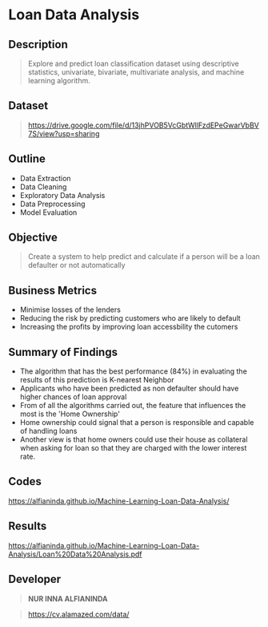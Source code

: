 # Loan Data Analysis


## Description

> Explore and predict loan classification dataset using descriptive statistics, univariate, bivariate, multivariate analysis, and machine learning algorithm.


## Dataset

>  https://drive.google.com/file/d/13jhPVOB5VcGbtWllFzdEPeGwarVbBV7S/view?usp=sharing 


## Outline

- Data Extraction
- Data Cleaning
- Exploratory Data Analysis
- Data Preprocessing
- Model Evaluation


## Objective

> Create a system to help predict and calculate if a person will be a loan defaulter or not automatically


## Business Metrics

- Minimise losses of the lenders
- Reducing the risk by predicting customers who are likely to default
- Increasing the profits by improving loan accessbility the cutomers


## Summary of Findings

- The algorithm that has the best performance (84%) in evaluating the results of this prediction is K-nearest Neighbor
- Applicants who have been predicted as non defaulter should have higher chances of loan approval
- From of all the algorithms carried out, the feature that influences the most is the 'Home Ownership'
- Home ownership could signal that a person is responsible and capable of handling loans
- Another view is that home owners could use their house as collateral when asking for loan so that they are charged with the lower interest rate. 


## Codes

https://alfianinda.github.io/Machine-Learning-Loan-Data-Analysis/


## Results

https://alfianinda.github.io/Machine-Learning-Loan-Data-Analysis/Loan%20Data%20Analysis.pdf


## Developer

> **NUR INNA ALFIANINDA**

> https://cv.alamazed.com/data/

